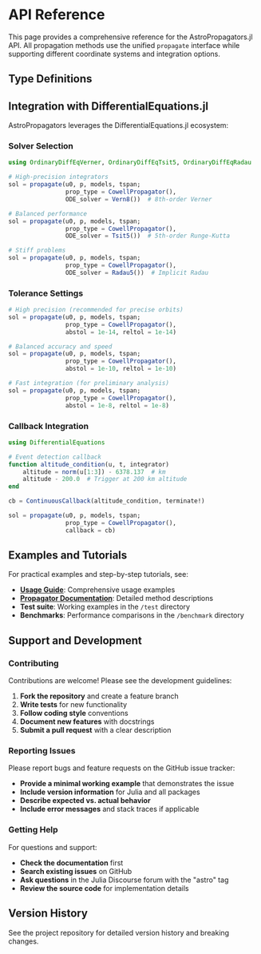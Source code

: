 # API Reference

This page provides a comprehensive reference for the AstroPropagators.jl API. All propagation methods use the unified `propagate` interface while supporting different coordinate systems and integration options.

## Type Definitions

## Integration with DifferentialEquations.jl

AstroPropagators leverages the DifferentialEquations.jl ecosystem:

### Solver Selection

```julia
using OrdinaryDiffEqVerner, OrdinaryDiffEqTsit5, OrdinaryDiffEqRadau

# High-precision integrators
sol = propagate(u0, p, models, tspan;
                prop_type = CowellPropagator(),
                ODE_solver = Vern8())  # 8th-order Verner

# Balanced performance
sol = propagate(u0, p, models, tspan;
                prop_type = CowellPropagator(),
                ODE_solver = Tsit5())  # 5th-order Runge-Kutta

# Stiff problems
sol = propagate(u0, p, models, tspan;
                prop_type = CowellPropagator(),
                ODE_solver = Radau5())  # Implicit Radau
```

### Tolerance Settings

```julia
# High precision (recommended for precise orbits)
sol = propagate(u0, p, models, tspan;
                prop_type = CowellPropagator(),
                abstol = 1e-14, reltol = 1e-14)

# Balanced accuracy and speed
sol = propagate(u0, p, models, tspan;
                prop_type = CowellPropagator(),
                abstol = 1e-10, reltol = 1e-10)

# Fast integration (for preliminary analysis)
sol = propagate(u0, p, models, tspan;
                prop_type = CowellPropagator(),
                abstol = 1e-8, reltol = 1e-8)
```

### Callback Integration

```julia
using DifferentialEquations

# Event detection callback
function altitude_condition(u, t, integrator)
    altitude = norm(u[1:3]) - 6378.137  # km
    altitude - 200.0  # Trigger at 200 km altitude
end

cb = ContinuousCallback(altitude_condition, terminate!)

sol = propagate(u0, p, models, tspan;
                prop_type = CowellPropagator(),
                callback = cb)
```

## Examples and Tutorials

For practical examples and step-by-step tutorials, see:

- **[Usage Guide](usage.md)**: Comprehensive usage examples
- **[Propagator Documentation](../propagators/index.md)**: Detailed method descriptions
- **Test suite**: Working examples in the `/test` directory
- **Benchmarks**: Performance comparisons in the `/benchmark` directory

## Support and Development

### Contributing

Contributions are welcome! Please see the development guidelines:

1. **Fork the repository** and create a feature branch
2. **Write tests** for new functionality
3. **Follow coding style** conventions
4. **Document new features** with docstrings
5. **Submit a pull request** with a clear description

### Reporting Issues

Please report bugs and feature requests on the GitHub issue tracker:

- **Provide a minimal working example** that demonstrates the issue
- **Include version information** for Julia and all packages
- **Describe expected vs. actual behavior**
- **Include error messages** and stack traces if applicable

### Getting Help

For questions and support:

- **Check the documentation** first
- **Search existing issues** on GitHub
- **Ask questions** in the Julia Discourse forum with the "astro" tag
- **Review the source code** for implementation details

## Version History

See the project repository for detailed version history and breaking changes.